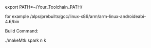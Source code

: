 export PATH=~/Your_Toolchain_PATH/


for example /alps/prebuilts/gcc/linux-x86/arm/arm-linux-androideabi-4.6/bin

Build Command:

./makeMtk spark n k
